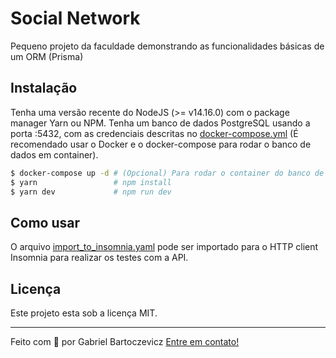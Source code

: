 # Social Network

Pequeno projeto da faculdade demonstrando as funcionalidades básicas de um ORM (Prisma)

## Instalação

Tenha uma versão recente do NodeJS (>= v14.16.0) com o package manager Yarn ou NPM.
Tenha um banco de dados PostgreSQL usando a porta :5432, com as credenciais descritas no [docker-compose.yml](./docker-compose.yml) (É recomendado usar o Docker e o docker-compose para rodar o banco de dados em container).

```bash
$ docker-compose up -d # (Opcional) Para rodar o container do banco de dados em background
$ yarn                 # npm install
$ yarn dev             # npm run dev
```

## Como usar

O arquivo [import_to_insomnia.yaml](./.github/import_to_insomnia.yaml) pode ser importado para o HTTP client Insomnia para realizar os testes com a API.

## Licença

Este projeto esta sob a licença MIT.

***

Feito com 💜 por Gabriel Bartoczevicz [Entre em contato!](https://www.linkedin.com/in/gabriel-bartoczevicz-7360901a6/)
